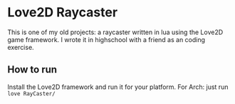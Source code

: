 # Love2D Raycaster

This is one of my old projects: a raycaster written in lua using the Love2D game framework.
I wrote it in highschool with a friend as an coding exercise.

## How to run

Install the Love2D framework and run it for your platform. For Arch: just run ```love RayCaster/```
